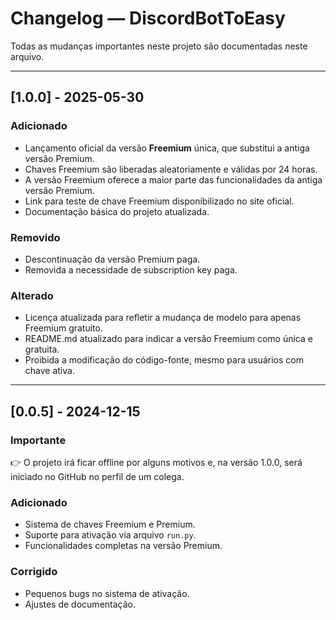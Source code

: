 # Changelog — DiscordBotToEasy

Todas as mudanças importantes neste projeto são documentadas neste arquivo.

---

## [1.0.0] - 2025-05-30

### Adicionado
- Lançamento oficial da versão **Freemium** única, que substitui a antiga versão Premium.
- Chaves Freemium são liberadas aleatoriamente e válidas por 24 horas.
- A versão Freemium oferece a maior parte das funcionalidades da antiga versão Premium.
- Link para teste de chave Freemium disponibilizado no site oficial.
- Documentação básica do projeto atualizada.

### Removido
- Descontinuação da versão Premium paga.
- Removida a necessidade de subscription key paga.

### Alterado
- Licença atualizada para refletir a mudança de modelo para apenas Freemium gratuito.
- README.md atualizado para indicar a versão Freemium como única e gratuita.
- Proibida a modificação do código-fonte, mesmo para usuários com chave ativa.

---

## [0.0.5] - 2024-12-15

### Importante

👉 O projeto irá ficar offline por alguns motivos e, na versão 1.0.0, será iniciado no GitHub no perfil de um colega.

### Adicionado
- Sistema de chaves Freemium e Premium.
- Suporte para ativação via arquivo `run.py`.
- Funcionalidades completas na versão Premium.

### Corrigido
- Pequenos bugs no sistema de ativação.
- Ajustes de documentação.
